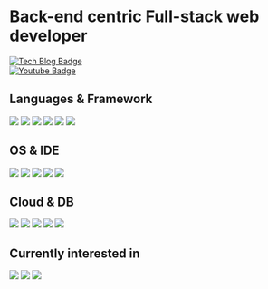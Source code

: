 # Back-end centric Full-stack web developer
[![Tech Blog Badge](https://img.shields.io/badge/-Tech%20blog-black?style=flat-square&logo=github&link=https://blog.naver.com/netscout82)](https://blog.naver.com/netscout82)	
[![Youtube Badge](https://img.shields.io/badge/Youtube-ff0000?style=flat-square&logo=youtube&link=https://www.youtube.com/user/netscout82)](https://www.youtube.com/user/netscout82)

## Languages & Framework
![](https://img.shields.io/badge/.Net-orange?style=for-the-badge&logo=.net&logoColor=white) 
![](https://img.shields.io/badge/Python-blue?style=for-the-badge&logo=python&logoColor=white) 
![](https://img.shields.io/badge/Javascript-yellow?style=for-the-badge&logo=javascript&logoColor=white) 
![](https://img.shields.io/badge/Typescript-blue?style=for-the-badge&logo=typescript&logoColor=white) 
![](https://img.shields.io/badge/Node.js-green?style=for-the-badge&logo=node.js&logoColor=white)
![](https://img.shields.io/badge/Vue.js-blue?style=for-the-badge&logo=vue.js&logoColor=white)

## OS & IDE
![](https://img.shields.io/badge/Windows-blue?style=for-the-badge&logo=windows&logoColor=white)
![](https://img.shields.io/badge/Mac-orange?style=for-the-badge&logo=apple&logoColor=white)
![](https://img.shields.io/badge/Ubuntu(WSL2)-green?style=for-the-badge&logo=linux&logoColor=white)
![](https://img.shields.io/badge/Visual%20Studio-purple?style=for-the-badge&logo=visualstudio&logoColor=white)
![](https://img.shields.io/badge/VS%20Code-blue?style=for-the-badge&logo=visualstudiocode&logoColor=white)

## Cloud & DB
![](https://img.shields.io/badge/aws-orange?style=for-the-badge&logo=amazon&logoColor=white)
![](https://img.shields.io/badge/azure-blue?style=for-the-badge&logo=microsoftazure&logoColor=white)
![](https://img.shields.io/badge/mysql-green?style=for-the-badge&logo=mysql&logoColor=white)
![](https://img.shields.io/badge/mssql-blue?style=for-the-badge&logo=microsoftsqlserver&logoColor=white)
![](https://img.shields.io/badge/redis-orange?style=for-the-badge&logo=redis&logoColor=white)

## Currently interested in
![](https://img.shields.io/badge/kotlin-orange?style=for-the-badge&logo=kotlin&logoColor=white)
![](https://img.shields.io/badge/k8s-blue?style=for-the-badge&logo=kubernetes&logoColor=white)
![](https://img.shields.io/badge/gitops-green?style=for-the-badge&logo=git&logoColor=white)

